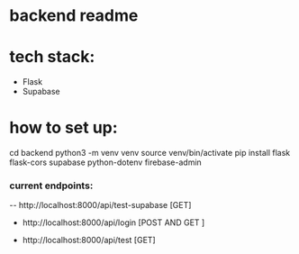 # backend readme

# tech stack:

- Flask
- Supabase

# how to set up:

cd backend
python3 -m venv venv
source venv/bin/activate
pip install flask flask-cors supabase python-dotenv firebase-admin

### current endpoints:

-- http://localhost:8000/api/test-supabase [GET]

- http://localhost:8000/api/login [POST AND GET ]

- http://localhost:8000/api/test [GET]

